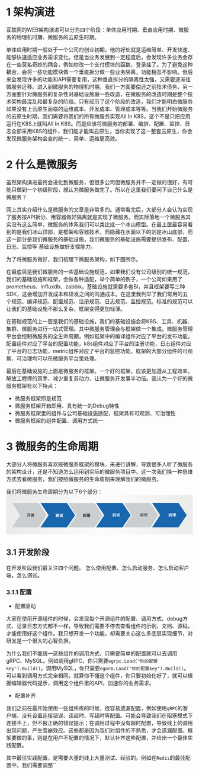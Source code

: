 # 1 架构演进
互联网的WEB架构演进可以分为四个阶段：单体应用时期、垂直应用时期、微服务的物理机时期、微服务的云原生时期。

单体应用时期一般处于一个公司的创业初期，他的好处就是运维简单、开发快速、能够快速适应业务需求变化。但是当业务发展到一定程度后，会发现许多业务会存在一些莫名奇妙的耦合，例如你改一个支付模块的函数，登录挂了。为了避免这种耦合，会将一些功能模块做一个垂直拆分做一些业务隔离，功能相互不影响。但后来会发现许多的功能和API需要复用，这种垂直拆分的隔离性太强，又需要逐渐往微服务迁移。进入到微服务的物理机时期，我们一方面要偿还之前技术债务，另一方面要针对微服务的复杂性对基础设施做一些改造，在微服务的改造时期是整个技术架构最混乱和最复杂的阶段。只有经历了这个阶段的改造，我们才能明白微服务如果没有上云原生面临的运维成本、开发成本、管理成本等等。当我们开始微服务的云原生时期，我们需要将我们的所有微服务实现All In K8S，这个不是只把应用运行在K8S上就叫All In K8S。而是应该将微服务的部署、编排、配置、监控、日志全部采用K8S的组件，我们能才能叫云原生，当你实现了这一整套云原生，你会发现微服务架构会变的统一、简单、运维更高效。

# 2 什么是微服务
虽然架构演进最终会进化到微服务，但很多公司但微服务并不一定做的很好，有可能只做到一个初级阶段，就认为微服务做完了。所以在这里我们要问下自己什么是微服务？

网上其实介绍什么是微服务的文章是非常多的。通常看完后，大部分人会认为实现了服务按API拆分、用容器做好隔离就是实现了微服务。而实际落地一个微服务其实没有这么简单，微服务的体系我们可以类比成一个冰山模型。在最上层最容易看到的是我们冰山顶部，是框架和容器技术，而隐藏在水面以下的则是冰山底部，而这一部分是我们微服务的基础设施，我们微服务的基础设施需要提供发布、配置、日志、监控等
基础设施做好支撑能力。

为了将微服务做好，我们梳理下微服务架构，如下图所示。

在最底层是我们微服务的一些基础设施规范，如果我们没有公司级别的统一规范，我们的基础设施和框架，会做各种适配，举个简单的例子，一个公司如果用了prometheus、influxdb、zabbix，基础设施就需要多套BI，并且框架要写三种SDK，这会增加开发成本和研发之间的沟通成本。在这里我列举了我们常用的五个规范、编译规范、配置规范、注册规范、日志规范、监控规范。标准的规范可以让我们的基础设施不那么复杂、框架变得更加轻薄。

在基础规范的上一层是我们的基础设施，我们的基础设施会将K8S、工具、机器、集群、微服务进行一站式管理。其中微服务管理会与框架做一个集成。微服务管理平台会控制微服务的全生命周期，例如框架中的编译组件对应了平台的发布功能，配置组件对应了平台的配置功能，k8s组件对应了平台的注册功能，日志组件对应了平台的日志功能，metric组件对应了平台的监控功能，框架的大部分组件的可观察、可治理均可以在微服务平台里处理。

最后在基础设施的上面是微服务的框架。一个好的框架，应该更加遵从工程效率，解放工程师的双手，减少重复劳动力、让微服务开发事半功倍。我认为一个好的微服务框架有以下特点：
* 微服务框架即是规范
* 微服务框架开箱即用、具有统一的Debug特性
* 微服务框架里的组件与公司基础设施适配，框架具有可观测、可治理性
* 微服务框架的组件配置、调用方式统一

# 3 微服务的生命周期
大部分人将微服务喜欢按微服务框架的模块，来进行讲解，导致很多人听了微服务的架构设计，还是不知道怎么运用到实际的微服务项目中。这一次我们换一种思维方式去看微服务，我们按照微服务的生命周期来理解我们的微服务。

我们将微服务生命周期分为以下6个部分：
![img.png](img.png)

## 3.1 开发阶段
在开发阶段我们最关注四个问题。 怎么使用配置、怎么启动服务、怎么启动客户端，怎么调试。
### 3.1.1 配置
* 配置驱动
  
大家在使用开源组件的时候，会发现每个开源组件的配置、调用方式、debug方式、记录日志方式都不一样，导致我们需要不停去查看组件的示例、文档、源码，才能使用好这个组件。我只想开发一个功能，却需要关心这么多底层实现细节，对研发是一个很大的心智负担。
  
为什么我们不能统一这些组件的调用方式，只需要简单的配置就可以去调用gRPC、MySQL。例如调用gRPC，你只需要`egrpc.Load("你的配置key").Build()`，调用MySQL，你只需要`egorm.Load("你的配置key").Build()`。可以看到调用方式完全相同，就算你不懂这个组件，你只要初始化好了，就可以根据编辑器代码提示，调用这个组件里的API，加速你的业务需求。

* 配置补齐

我们之前在最开始使用一些组件库的时候，很容易遗漏配置，例如使用`gRPC`的客户端，没有设置连接错误、读超时、写超时等配置。可能会导致我们在阻塞模式下连接不上，但不报正确的错误提示；在调用过程中没有超时配置，导致线上的调用出现问题，产生雪崩效应。这些都是因为我们对组件的不熟悉，才会遗漏配置。框架要做的事，则是在用户不配置的情况下，默认补齐这些配置，并给出一个最佳实践配置。

其中最佳实践配置，是需要大量的线上大量测试、经验的。例如在`Redis`的最佳配置中。我们需要调整``

























